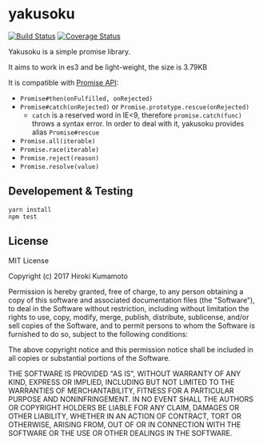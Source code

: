 # yakusoku

[![Build Status](https://travis-ci.org/kumabook/yakusoku.svg?branch=master)](https://travis-ci.org/kumabook/yakusoku) [![Coverage Status](https://coveralls.io/repos/github/kumabook/yakusoku/badge.svg?branch=master)](https://coveralls.io/github/kumabook/yakusoku?branch=master)

Yakusoku is a simple promise library.

It aims to work in es3 and be light-weight, the size is 3.79KB

It is compatible with [Promise API](https://developer.mozilla.org/en/docs/Web/JavaScript/Reference/Global_Objects/Promise):

- `Promise#then(onFulfilled, onRejected)`
- `Promise#catch(onRejected)` or `Promise.prototype.rescue(onRejected)`
  - `catch` is a reserved word in IE<9,
    therefore `promise.catch(func)` throws a syntax error.
    In order to deal with it, yakusoku provides alias `Promise#rescue`
- `Promise.all(iterable)`
- `Promise.race(iterable)`
- `Promise.reject(reason)`
- `Promise.resolve(value)`

## Developement & Testing

```shell
yarn install
npm test
```

## License

MIT License

Copyright (c) 2017 Hiroki Kumamoto

Permission is hereby granted, free of charge, to any person obtaining a copy
of this software and associated documentation files (the "Software"), to deal
in the Software without restriction, including without limitation the rights
to use, copy, modify, merge, publish, distribute, sublicense, and/or sell
copies of the Software, and to permit persons to whom the Software is
furnished to do so, subject to the following conditions:

The above copyright notice and this permission notice shall be included in all
copies or substantial portions of the Software.

THE SOFTWARE IS PROVIDED "AS IS", WITHOUT WARRANTY OF ANY KIND, EXPRESS OR
IMPLIED, INCLUDING BUT NOT LIMITED TO THE WARRANTIES OF MERCHANTABILITY,
FITNESS FOR A PARTICULAR PURPOSE AND NONINFRINGEMENT. IN NO EVENT SHALL THE
AUTHORS OR COPYRIGHT HOLDERS BE LIABLE FOR ANY CLAIM, DAMAGES OR OTHER
LIABILITY, WHETHER IN AN ACTION OF CONTRACT, TORT OR OTHERWISE, ARISING FROM,
OUT OF OR IN CONNECTION WITH THE SOFTWARE OR THE USE OR OTHER DEALINGS IN THE
SOFTWARE.
